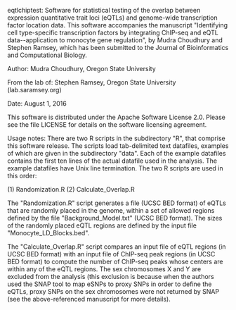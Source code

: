 eqtlchiptest: Software for statistical testing of the overlap between expression
quantitative trait loci (eQTLs) and genome-wide transcription factor location
data.  This software accompanies the manuscript "Identifying cell type-specific
transcription factors by integrating ChIP-seq and eQTL data--application to
monocyte gene regulation", by Mudra Choudhury and Stephen Ramsey, which has been
submitted to the Journal of Bioinformatics and Computational Biology.

Author:  Mudra Choudhury, Oregon State University

From the lab of:  Stephen Ramsey, Oregon State University (lab.saramsey.org)

Date:  August 1, 2016

This software is distributed under the Apache Software License 2.0.
Please see the file LICENSE for details on the software licensing
agreement.

Usage notes: There are two R scripts in the subdirectory "R", that comprise this
software release. The scripts load tab-delimited text datafiles, examples of
which are given in the subdirectory "data".  Each of the example datafiles
contains the first ten lines of the actual datafile used in the analysis. The
example datafiles have Unix line termination. The two R scripts are used in
this order:

(1) Randomization.R
(2) Calculate_Overlap.R

The "Randomization.R" script generates a file (UCSC BED format) of eQTLs that
are randomly placed in the genome, within a set of allowed regions defined by
the file "Background_Model.txt" (UCSC BED format). The sizes of the randomly
placed eQTL regions are defined by the input file "Monocyte_LD_Blocks.bed".

The "Calculate_Overlap.R" script compares an input file of eQTL regions (in UCSC
BED format) with an input file of ChIP-seq peak regions (in UCSC BED format) to
compute the number of ChIP-seq peaks whose centers are within any of the eQTL
regions. The sex chromosomes X and Y are excluded from the analysis (this
exclusion is because when the authors used the SNAP tool to map eSNPs to proxy
SNPs in order to define the eQTLs, proxy SNPs on the sex chromosomes were not
returned by SNAP (see the above-referenced manuscript for more details).



